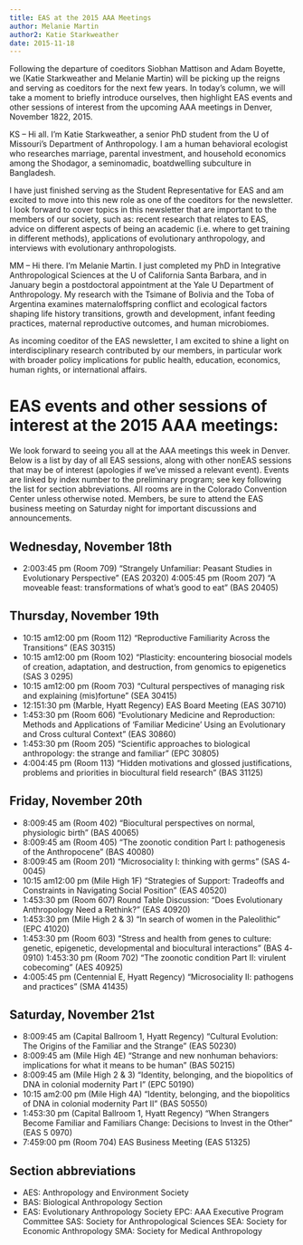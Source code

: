 ```yaml
---
title: EAS at the 2015 AAA Meetings
author: Melanie Martin
author2: Katie Starkweather
date: 2015-11-18
---
```


Following the departure of co­editors Siobhan Mattison and Adam Boyette, we (Katie Starkweather and Melanie Martin) will be picking up the reigns and serving as co­editors for the next few years. In today’s column, we will take a moment to briefly introduce ourselves, then highlight EAS events and other sessions of interest from the upcoming AAA meetings in Denver, November 18­22, 2015.

KS – Hi all. I’m Katie Starkweather, a senior PhD student from the U of Missouri’s Department of Anthropology. I am a human behavioral ecologist who researches marriage, parental investment, and household economics among the Shodagor, a semi­nomadic, boat­dwelling subculture in Bangladesh.

I have just finished serving as the Student Representative for EAS and am excited to move into this new role as one of the co­editors for the newsletter. I look forward to cover topics in this newsletter that are important to the members of our society, such as: recent research that relates to EAS, advice on different aspects of being an academic (i.e. where to get training in different methods), applications of evolutionary anthropology, and interviews with evolutionary anthropologists.

MM – Hi there. I’m Melanie Martin. I just completed my PhD in Integrative Anthropological Sciences at the U of California Santa Barbara, and in January begin a postdoctoral appointment at the Yale U Department of Anthropology. My research with the Tsimane of Bolivia and the Toba of Argentina examines maternal­offspring conflict and ecological factors shaping life history transitions, growth and development, infant feeding practices, maternal reproductive outcomes, and human microbiomes.

As incoming co­editor of the EAS newsletter, I am excited to shine a light on interdisciplinary research contributed by our members, in particular work with broader policy implications for public health, education, economics, human rights, or international affairs.

# EAS events and other sessions of interest at the 2015 AAA meetings:

We look forward to seeing you all at the AAA meetings this week in Denver. Below is a list by day of all EAS sessions, along with other non­EAS sessions that may be of interest (apologies if we’ve missed a relevant event). Events are linked by index number to the preliminary program; see key following the list for section abbreviations. All rooms are in the Colorado Convention Center unless otherwise noted. Members, be sure to attend the EAS business meeting on Saturday night for important discussions and announcements.

## Wednesday, November 18th
- 2:00­3:45 pm (Room 709) “Strangely Unfamiliar: Peasant Studies in Evolutionary Perspective” (EAS 2­0320) 4:00­5:45 pm (Room 207) “A moveable feast: transformations of what’s good to eat” (BAS 2­0405)

## Thursday, November 19th
- 10:15 am­12:00 pm (Room 112) “Reproductive Familiarity Across the Transitions” (EAS 3­0315)
- 10:15 am­12:00 pm (Room 102) “Plasticity: encountering biosocial models of creation, adaptation, and destruction, from genomics to epigenetics (SAS 3­ 0295)
- 10:15 am­12:00 pm (Room 703) “Cultural perspectives of managing risk and explaining (mis)fortune” (SEA 3­0415)
- 12:15­1:30 pm (Marble, Hyatt Regency) EAS Board Meeting (EAS 3­0710)
- 1:45­3:30 pm (Room 606) “Evolutionary Medicine and Reproduction: Methods and Applications of ‘Familiar Medicine’ Using an Evolutionary and Cross­ cultural Context” (EAS 3­0860)
- 1:45­3:30 pm (Room 205) “Scientific approaches to biological anthropology: the strange and familiar” (EPC 3­0805)
- 4:00­4:45 pm (Room 113) “Hidden motivations and glossed justifications, problems and priorities in biocultural field research” (BAS 3­1125)

## Friday, November 20th
- 8:00­9:45 am (Room 402) “Biocultural perspectives on normal, physiologic birth” (BAS 4­0065)
- 8:00­9:45 am (Room 405) “The zoonotic condition Part I: pathogenesis of the Anthropocene” (BAS 4­0080)
- 8:00­9:45 am (Room 201) “Microsociality I: thinking with germs” (SAS 4­0045)
- 10:15 am­12:00 pm (Mile High 1F) “Strategies of Support: Tradeoffs and Constraints in Navigating Social Position” (EAS 4­0520)
- 1:45­3:30 pm (Room 607) Round Table Discussion: “Does Evolutionary Anthropology Need a Rethink?” (EAS 4­0920)
- 1:45­3:30 pm (Mile High 2 & 3) “In search of women in the Paleolithic” (EPC 4­1020)
- 1:45­3:30 pm (Room 603) “Stress and health from genes to culture: genetic, epigenetic, developmental and biocultural interactions” (BAS 4­0910) 1:45­3:30 pm (Room 702) “The zoonotic condition Part II: virulent co­becoming” (AES 4­0925)
- 4:00­5:45 pm (Centennial E, Hyatt Regency) “Microsociality II: pathogens and practices” (SMA 4­1435)

## Saturday, November 21st
- 8:00­9:45 am (Capital Ballroom 1, Hyatt Regency) “Cultural Evolution: The Origins of the Familiar and the Strange” (EAS 5­0230)
- 8:00­9:45 am (Mile High 4E) “Strange and new nonhuman behaviors: implications for what it means to be human” (BAS 5­0215)
- 8:00­9:45 am (Mile High 2 & 3) “Identity, belonging, and the biopolitics of DNA in colonial modernity Part I” (EPC 5­0190)
- 10:15 am­2:00 pm (Mile High 4A) “Identity, belonging, and the biopolitics of DNA in colonial modernity Part II” (BAS 5­0550)
- 1:45­3:30 pm (Capital Ballroom 1, Hyatt Regency) “When Strangers Become Familiar and Familiars Change: Decisions to Invest in the Other” (EAS 5­ 0970)
- 7:45­9:00 pm (Room 704) EAS Business Meeting (EAS 5­1325)

## Section abbreviations
* AES: Anthropology and Environment Society 
* BAS: Biological Anthropology Section
* EAS: Evolutionary Anthropology Society EPC: AAA Executive Program Committee SAS: Society for Anthropological Sciences SEA: Society for Economic Anthropology SMA: Society for Medical Anthropology
